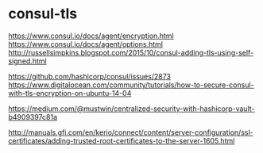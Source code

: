 # consul-tls



https://www.consul.io/docs/agent/encryption.html <br>
https://www.consul.io/docs/agent/options.html <br>
http://russellsimpkins.blogspot.com/2015/10/consul-adding-tls-using-self-signed.html <br>



https://github.com/hashicorp/consul/issues/2873 <br>
https://www.digitalocean.com/community/tutorials/how-to-secure-consul-with-tls-encryption-on-ubuntu-14-04 <br>



https://medium.com/@mustwin/centralized-security-with-hashicorp-vault-b4909397c81a <br>


http://manuals.gfi.com/en/kerio/connect/content/server-configuration/ssl-certificates/adding-trusted-root-certificates-to-the-server-1605.html <br>
